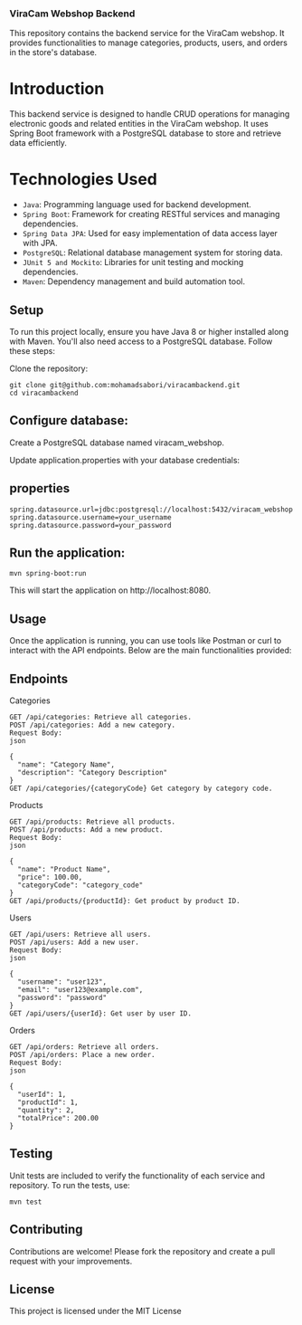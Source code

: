 ### ViraCam Webshop Backend
This repository contains the backend service for the ViraCam webshop. It provides functionalities to manage categories, products, users, and orders in the store's database.

# Introduction
This backend service is designed to handle CRUD operations for managing electronic goods and related entities in the ViraCam webshop. It uses Spring Boot framework with a PostgreSQL database to store and retrieve data efficiently.

# Technologies Used
- `Java`: Programming language used for backend development.
- `Spring Boot`: Framework for creating RESTful services and managing dependencies.
- `Spring Data JPA`: Used for easy implementation of data access layer with JPA.
- `PostgreSQL`: Relational database management system for storing data.
- `JUnit 5 and Mockito`: Libraries for unit testing and mocking dependencies.
- `Maven`: Dependency management and build automation tool.
## Setup
To run this project locally, ensure you have Java 8 or higher installed along with Maven. You'll also need access to a PostgreSQL database. Follow these steps:

Clone the repository:

```shell
git clone git@github.com:mohamadsabori/viracambackend.git
cd viracambackend
```

## Configure database:

Create a PostgreSQL database named viracam_webshop.

Update application.properties with your database credentials:

## properties
```
spring.datasource.url=jdbc:postgresql://localhost:5432/viracam_webshop
spring.datasource.username=your_username
spring.datasource.password=your_password
```
## Run the application:
```shell
mvn spring-boot:run
```
This will start the application on http://localhost:8080.

## Usage
Once the application is running, you can use tools like Postman or curl to interact with the API endpoints. Below are the main functionalities provided:

## Endpoints
Categories
```
GET /api/categories: Retrieve all categories.
POST /api/categories: Add a new category.
Request Body:
json

{
  "name": "Category Name",
  "description": "Category Description"
}
GET /api/categories/{categoryCode} Get category by category code.
```

Products
```
GET /api/products: Retrieve all products.
POST /api/products: Add a new product.
Request Body:
json

{
  "name": "Product Name",
  "price": 100.00,
  "categoryCode": "category_code"
}
GET /api/products/{productId}: Get product by product ID.
```


Users
```
GET /api/users: Retrieve all users.
POST /api/users: Add a new user.
Request Body:
json

{
  "username": "user123",
  "email": "user123@example.com",
  "password": "password"
}
GET /api/users/{userId}: Get user by user ID.
```
Orders
```
GET /api/orders: Retrieve all orders.
POST /api/orders: Place a new order.
Request Body:
json

{
  "userId": 1,
  "productId": 1,
  "quantity": 2,
  "totalPrice": 200.00
}
```


## Testing
Unit tests are included to verify the functionality of each service and repository. To run the tests, use:

```Shell
mvn test
```

## Contributing
Contributions are welcome! Please fork the repository and create a pull request with your improvements.

## License
This project is licensed under the MIT License

